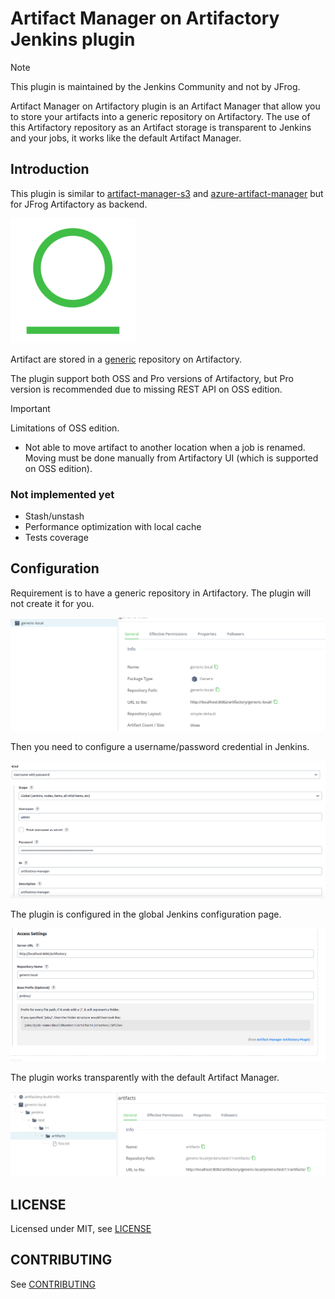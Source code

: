 # Artifact Manager on Artifactory Jenkins plugin

> [!NOTE]
> This plugin is maintained by the Jenkins Community and not by JFrog.

Artifact Manager on Artifactory plugin is an Artifact Manager that allow you to store your artifacts into a generic repository on Artifactory.
The use of this Artifactory repository as an Artifact storage is transparent to Jenkins and your jobs, it works like the default
Artifact Manager.

## Introduction

This plugin is similar to [artifact-manager-s3](https://plugins.jenkins.io/artifact-manager-s3/) and 
[azure-artifact-manager](https://plugins.jenkins.io/azure-artifact-manager/) but for JFrog Artifactory as backend.

![](docs/artifactory_logo.png)

Artifact are stored in a [generic](https://jfrog.com/help/r/jfrog-artifactory-documentation/generic-repositories) repository on Artifactory.

The plugin support both OSS and Pro versions of Artifactory, but Pro version is recommended due to missing REST API on OSS edition. 

> [!IMPORTANT]
> Limitations of OSS edition.

- Not able to move artifact to another location when a job is renamed. Moving must be done manually from Artifactory UI (which is supported on OSS edition).

### Not implemented yet

- Stash/unstash
- Performance optimization with local cache
- Tests coverage

## Configuration

Requirement is to have a generic repository in Artifactory. The plugin will not create it for you.

![Global configuration](docs/artifactory1.png)

Then you need to configure a username/password credential in Jenkins.

![Credentials](docs/artifactory2.png)

The plugin is configured in the global Jenkins configuration page.

![Global configuration](docs/artifactory3.png)

The plugin works transparently with the default Artifact Manager.

![Global configuration](docs/artifactory4.png)

## LICENSE

Licensed under MIT, see [LICENSE](LICENSE.md)

## CONTRIBUTING

See [CONTRIBUTING](CONTRIBUTING.md)
